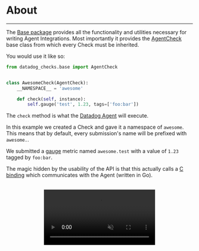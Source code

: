 # About

-----

The [Base package](https://github.com/DataDog/integrations-core/tree/master/datadog_checks_base)
provides all the functionality and utilities necessary for writing Agent Integrations. Most importantly it provides
the [AgentCheck](api.md#agentcheck) base class from which every Check must be inherited.

You would use it like so:

```python
from datadog_checks.base import AgentCheck


class AwesomeCheck(AgentCheck):
    __NAMESPACE__ = 'awesome'

    def check(self, instance):
        self.gauge('test', 1.23, tags=['foo:bar'])
```

The `check` method is what the [Datadog Agent](https://docs.datadoghq.com/agent/) will execute.

In this example we created a Check and gave it a namespace of `awesome`. This means that by default, every submission's
name will be prefixed with `awesome.`.

We submitted a [gauge](https://docs.datadoghq.com/developers/metrics/types/?tab=gauge#metric-type-definition) metric named
`awesome.test` with a value of `1.23` tagged by `foo:bar`.

The magic hidden by the usability of the API is that this actually calls a [C binding](https://github.com/DataDog/datadog-agent/tree/master/rtloader) which
communicates with the Agent (written in Go).

<br>

<div align="center">
    <video preload="auto" autoplay loop muted>
        <source src="https://media.giphy.com/media/Um3ljJl8jrnHy/giphy.mp4" type="video/mp4"></source>
    </video>
</div>
